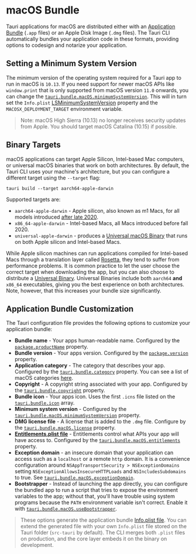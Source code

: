 # macOS Bundle

Tauri applications for macOS are distributed either with an [Application Bundle]
(`.app` files) or an Apple Disk Image (`.dmg` files). The Tauri CLI
automatically bundles your application code in these formats, providing options
to codesign and notarize your application.

## Setting a Minimum System Version

The minimum version of the operating system required for a Tauri app to run in
macOS is `10.13`. If you need support for newer macOS APIs like `window.print`
that is only supported from macOS version `11.0` onwards, you can change the
[`tauri.bundle.macOS.minimumSystemVersion`]. This will in turn set the
`Info.plist` [LSMinimumSystemVersion] property and the
`MACOSX_DEPLOYMENT_TARGET` environment variable.

> Note: macOS High Sierra (10.13) no longer receives security updates from
> Apple. You should target macOS Catalina (10.15) if possible.

## Binary Targets

macOS applications can target Apple Silicon, Intel-based Mac computers, or
universal macOS binaries that work on both architectures. By default, the Tauri
CLI uses your machine's architecture, but you can configure a different target
using the `--target` flag:

```console
tauri build --target aarch64-apple-darwin
```

Supported targets are:

- `aarch64-apple-darwin` - Apple silicon, also known as m1 Macs, for all models
  introduced [after late 2020][apple silicon macs].
- `x86_64-apple-darwin` - Intel-based Macs, all Macs introduced before
  fall 2020.
- `universal-apple-darwin` - produces a [Universal macOS Binary] that runs on
  both Apple silicon and Intel-based Macs.

While Apple silicon machines can run applications compiled for Intel-based Macs
through a translation layer called [Rosetta], they tend to suffer from
performance problems. It is common practice to let the user choose the correct
target when downloading the app, but you can also choose to distribute a
[Universal Binary][universal macos binary]. Universal Binaries include both
`aarch64` **and** `x86_64` executables, giving you the best experience on both
architectures. Note, however, that this increases your bundle size
significantly.

## Application Bundle Customization

The Tauri configuration file provides the following options to customize your
application bundle:

- **Bundle name** - Your apps human-readable name. Configured by the
  [`package.productName`] property.
- **Bundle version** - Your apps version. Configured by the [`package.version`]
  property.
- **Application category** - The category that describes your app. Configured by
  the [`tauri.bundle.category`] property. You can see a list of macOS categories
  [here][macos app categories].
- **Copyright** - A copyright string associated with your app. Configured by the
  [`tauri.bundle.copyright`] property.
- **Bundle icon** - Your apps icon. Uses the first `.icns` file listed on the
  [`tauri.bundle.icon`] array.
- **Minimum system version** - Configured by the
  [`tauri.bundle.macOS.minimumSystemVersion`] property.
- **DMG license file** - A license that is added to the `.dmg` file. Configure
  by the [`tauri.bundle.macOS.license`] property.
- **[Entitlements.plist file]** - Entitlements control what APIs your app will
  have access to. Configured by the [`tauri.bundle.macOS.entitlements`]
  property.
- **Exception domain** - an insecure domain that your application can access
  such as a `localhost` or a remote `http` domain. It is a convenience
  configuration around `NSAppTransportSecurity > NSExceptionDomains` setting
  `NSExceptionAllowsInsecureHTTPLoads` and `NSIncludesSubdomains` to true. See
  [`tauri.bundle.macOS.exceptionDomain`].
- **Bootstrapper** - Instead of launching the app directly, you can configure
  the bundled app to run a script that tries to expose the environment variables
  to the app; without that, you'll have trouble using system programs because
  the `PATH` environment variable isn't correct. Enable it with
  [`tauri.bundle.macOS.useBootstrapper`].

> These options generate the application bundle [Info.plist file]. You can
> extend the generated file with your own `Info.plist` file stored on the Tauri
> folder (`src-tauri` by default). The CLI merges both `.plist` files on
> production, and the core layer embeds it on the binary on development.

[application bundle]:
  https://developer.apple.com/library/archive/documentation/CoreFoundation/Conceptual/CFBundles/BundleTypes/BundleTypes.html
[`tauri.bundle.macos.minimumsystemversion`]:
  /docs/api/config#tauri.bundle.macOS.minimumSystemVersion
[lsminimumsystemversion]:
  https://developer.apple.com/documentation/bundleresources/information_property_list/lsminimumsystemversion
[apple silicon macs]: https://support.apple.com/en-us/HT211814
[universal macos binary]:
  https://developer.apple.com/documentation/apple-silicon/building-a-universal-macos-binary
[rosetta]: https://support.apple.com/en-gb/HT211861
[macos app categories]: https://developer.apple.com/app-store/categories/
[`package.productname`]: /docs/api/config/#package.productName
[`package.version`]: /docs/api/config/#package.version
[`tauri.bundle.category`]: /docs/api/config/#tauri.bundle.category
[`tauri.bundle.copyright`]: /docs/api/config/#tauri.bundle.copyright
[`tauri.bundle.icon`]: /docs/api/config/#tauri.bundle.icon
[`tauri.bundle.macos.minimumsystemversion`]:
  /docs/api/config/#tauri.bundle.macOS.minimumSystemVersion
[`tauri.bundle.macos.license`]: /docs/api/config/#tauri.bundle.macOS.license
[entitlements.plist file]:
  https://developer.apple.com/documentation/bundleresources/entitlements
[`tauri.bundle.macos.entitlements`]:
  /docs/api/config/#tauri.bundle.macOS.entitlements
[`tauri.bundle.macos.exceptiondomain`]:
  /docs/api/config/#tauri.bundle.macOS.exceptionDomain
[`tauri.bundle.macos.usebootstrapper`]:
  /docs/api/config#tauri.bundle.deb.useBootstrapper
[info.plist file]:
  https://developer.apple.com/library/archive/documentation/General/Reference/InfoPlistKeyReference/Introduction/Introduction.html
